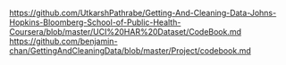 https://github.com/UtkarshPathrabe/Getting-And-Cleaning-Data-Johns-Hopkins-Bloomberg-School-of-Public-Health-Coursera/blob/master/UCI%20HAR%20Dataset/CodeBook.md
https://github.com/benjamin-chan/GettingAndCleaningData/blob/master/Project/codebook.md
